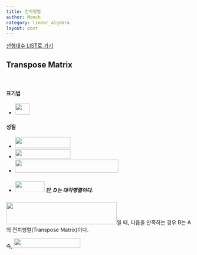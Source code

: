 ```yaml
---
title: 전치행렬
author: Monch
category: linear_algebra
layout: post
---
```


[선형대수 LIST로 가기](https://songminkee.github.io//linear_algebra/2020/05/02/list.html)

 

  

 <h2><b>Transpose Matrix</b></h2>

<br>

<h4><b>표기법</b></h4>

- <img src="{{'assets/picture/la_tm_0.jpg' | relative_url}}" height="30" width="40"> 

  

<h4><b>성질</b></h4>

- <img src="{{'assets/picture/la_tm_1.jpg' | relative_url}}" height="30" width="150"> 
-  <img src="{{'assets/picture/la_tm_2.jpg' | relative_url}}" height="25" width="150"> 
- <img src="{{'assets/picture/la_tm_3.jpg' | relative_url}}" height="35" width="280"> 
- ##### <img src="{{'assets/picture/la_tm_4.jpg' | relative_url}}" height="30" width="80"> 단, D는 대각행렬이다.



<img src="{{'assets/picture/la_tm_5.jpg' | relative_url}}" height="60" width="300">일 때, 다음을 만족하는 경우 B는 A의 전치행렬(Transpose Matrix)이다.



즉, <img src="{{'assets/picture/la_tm_6.jpg' | relative_url}}" height="26" width="180"> 



